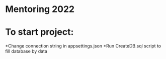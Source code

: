 # Mentoring 2022
 
# To start project:
*Change connection string in appsettings.json
*Run CreateDB.sql script to fill database by data
